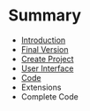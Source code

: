 # Summary

* [Introduction](README.md)
* [Final Version](final_version.md)
* [Create Project](create_project.md)
* [User Interface](user_interface.md)
* [Code](code.md)
* Extensions
* Complete Code

